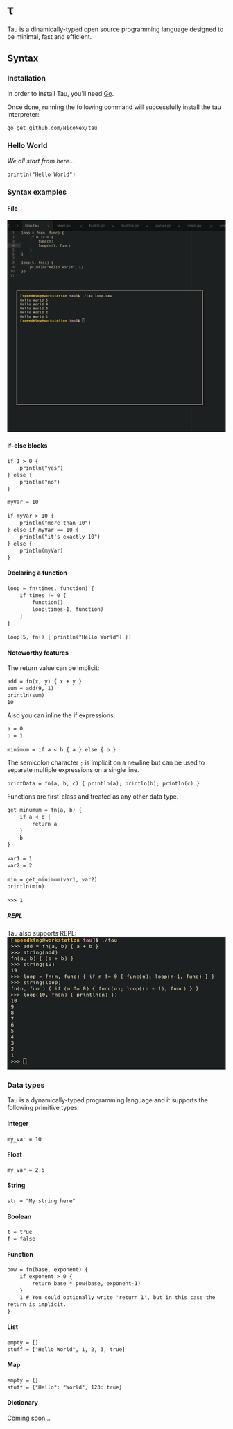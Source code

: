 # τ

Tau is a dinamically-typed open source programming language designed to be minimal, fast and efficient.

## Syntax

### Installation
In order to install Tau, you'll need [Go](https://golang.org/).

Once done, running the following command will successfully install the tau interpreter:
```bash
go get github.com/NicoNex/tau
```

### Hello World
_We all start from here..._
```
println("Hello World")
```

### Syntax examples

#### File
![file](./images/taufile.png)

#### if-else blocks

```
if 1 > 0 {
	println("yes")
} else {
	println("no")
}
```

```
myVar = 10

if myVar > 10 {
	println("more than 10")
} else if myVar == 10 {
	println("it's exactly 10")
} else {
	println(myVar)
}
```

#### Declaring a function
```
loop = fn(times, function) {
	if times != 0 {
		function()
		loop(times-1, function)
	}
}

loop(5, fn() { println("Hello World") })
```

#### Noteworthy features
The return value can be implicit:
```
add = fn(x, y) { x + y }
sum = add(9, 1)
println(sum)
10
```

Also you can inline the if expressions:
```
a = 0
b = 1

minimum = if a < b { a } else { b }
```

The semicolon character `;` is implicit on a newline but can be used to separate multiple expressions on a single line.
```
printData = fn(a, b, c) { println(a); println(b); println(c) }
```

Functions are first-class and treated as any other data type.
```
get_minumum = fn(a, b) {
	if a < b {
		return a
	}
	b
}

var1 = 1
var2 = 2

min = get_minimum(var1, var2)
println(min)

>>> 1
```

##### REPL
Tau also supports REPL:
![repl](./images/tauloop.png)

### Data types
Tau is a dynamically-typed programming language and it supports the following primitive types:

#### Integer
```
my_var = 10
```

#### Float
```
my_var = 2.5
```

#### String
```
str = "My string here"
```

#### Boolean
```
t = true
f = false
```

#### Function
```
pow = fn(base, exponent) {
	if exponent > 0 {
		return base * pow(base, exponent-1)
	}
	1 # You could optionally write 'return 1', but in this case the return is implicit.
}
```

#### List
```
empty = []
stuff = ["Hello World", 1, 2, 3, true]
```

#### Map
```
empty = {}
stuff = {"Hello": "World", 123: true}
```

#### Dictionary
Coming soon...
